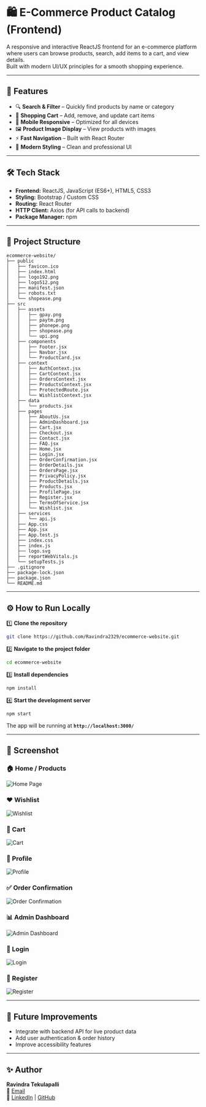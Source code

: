 # 🛍️ E-Commerce Product Catalog (Frontend)

A responsive and interactive ReactJS frontend for an e-commerce platform where users can browse products, search, add items to a cart, and view details.  
Built with modern UI/UX principles for a smooth shopping experience.

---

## 🚀 Features
- 🔍 **Search & Filter** – Quickly find products by name or category
- 🛒 **Shopping Cart** – Add, remove, and update cart items
- 📱 **Mobile Responsive** – Optimized for all devices
- 🖼 **Product Image Display** – View products with images
- ⚡ **Fast Navigation** – Built with React Router
- 🎨 **Modern Styling** – Clean and professional UI

---

## 🛠 Tech Stack
- **Frontend:** ReactJS, JavaScript (ES6+), HTML5, CSS3
- **Styling:** Bootstrap / Custom CSS
- **Routing:** React Router
- **HTTP Client:** Axios (for API calls to backend)
- **Package Manager:** npm

---

## 📂 Project Structure
```
ecommerce-website/
├── public
│   ├── favicon.ico
│   ├── index.html
│   ├── logo192.png
│   ├── logo512.png
│   ├── manifest.json
│   ├── robots.txt
│   └── shopease.png
├── src
│   ├── assets
│   │   ├── gpay.png
│   │   ├── paytm.png
│   │   ├── phonepe.png
│   │   ├── shopease.png
│   │   └── upi.png
│   ├── components
│   │   ├── Footer.jsx
│   │   ├── Navbar.jsx
│   │   └── ProductCard.jsx
│   ├── context
│   │   ├── AuthContext.jsx
│   │   ├── CartContext.jsx
│   │   ├── OrdersContext.jsx
│   │   ├── ProductsContext.jsx
│   │   ├── ProtectedRoute.jsx
│   │   └── WishlistContext.jsx
│   ├── data
│   │   └── products.jsx
│   ├── pages
│   │   ├── AboutUs.jsx
│   │   ├── AdminDashboard.jsx
│   │   ├── Cart.jsx
│   │   ├── Checkout.jsx
│   │   ├── Contact.jsx
│   │   ├── FAQ.jsx
│   │   ├── Home.jsx
│   │   ├── Login.jsx
│   │   ├── OrderConfirmation.jsx
│   │   ├── OrderDetails.jsx
│   │   ├── OrdersPage.jsx
│   │   ├── PrivacyPolicy.jsx
│   │   ├── ProductDetails.jsx
│   │   ├── Products.jsx
│   │   ├── ProfilePage.jsx
│   │   ├── Register.jsx
│   │   ├── TermsOfService.jsx
│   │   └── Wishlist.jsx
│   ├── services
│   │   └── api.js
│   ├── App.css
│   ├── App.jsx
│   ├── App.test.js
│   ├── index.css
│   ├── index.js
│   ├── logo.svg
│   ├── reportWebVitals.js
│   └── setupTests.js
├── .gitignore
├── package-lock.json
├── package.json
└── README.md
```

---

## ⚙️ How to Run Locally

1️⃣ **Clone the repository**
```bash
git clone https://github.com/Ravindra2329/ecommerce-website.git
```

2️⃣ **Navigate to the project folder**
```bash
cd ecommerce-website
```

3️⃣ **Install dependencies**
```bash
npm install
```

4️⃣ **Start the development server**
```bash
npm start
```

The app will be running at **`http://localhost:3000/`**

---

## 📸 Screenshot

### 🏠 Home / Products
![Home Page](src/assets/Screenshot/home.png)

### ❤️ Wishlist
![Wishlist](src/assets/Screenshot/wishlist.png)

### 🛒 Cart
![Cart](src/assets/Screenshot/cart.png)

### 👤 Profile
![Profile](src/assets/Screenshot/profile.png)

### ✅ Order Confirmation
![Order Confirmation](src/assets/Screenshot/order_confirmation.png)

### 📊 Admin Dashboard
![Admin Dashboard](src/assets/Screenshot/admin_dashboard.png)

### 🔐 Login
![Login](src/assets/Screenshot/login.png)

### 📝 Register
![Register](src/assets/Screenshot/register.png)

---

## 📌 Future Improvements
- Integrate with backend API for live product data
- Add user authentication & order history
- Improve accessibility features

---

## ✨ Author
**Ravindra Tekulapalli**  
📧 [Email](mailto:ravindratekulapalli@gmail.com)  
🔗 [LinkedIn](https://www.linkedin.com/in/ravindra-tekulapalli-08a919371/) | [GitHub](https://github.com/Ravindra2329)

